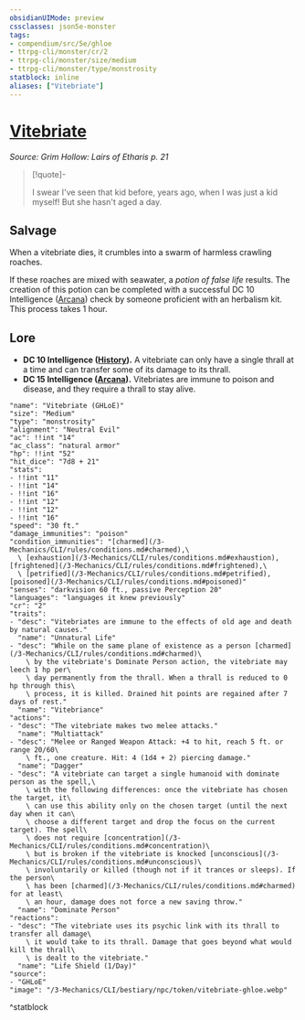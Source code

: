 ```yaml
---
obsidianUIMode: preview
cssclasses: json5e-monster
tags:
- compendium/src/5e/ghloe
- ttrpg-cli/monster/cr/2
- ttrpg-cli/monster/size/medium
- ttrpg-cli/monster/type/monstrosity
statblock: inline
aliases: ["Vitebriate"]
---
```

# [Vitebriate](3-Mechanics\CLI\bestiary\npc/vitebriate-ghloe.md)
*Source: Grim Hollow: Lairs of Etharis p. 21*  

> [!quote]-  
> 
> I swear I've seen that kid before, years ago, when I was just a kid myself! But she hasn't aged a day.

## Salvage

When a vitebriate dies, it crumbles into a swarm of harmless crawling roaches.

If these roaches are mixed with seawater, a *potion of false life* results. The creation of this potion can be completed with a successful DC 10 Intelligence ([Arcana](/3-Mechanics/CLI/rules/skills.md#Arcana)) check by someone proficient with an herbalism kit. This process takes 1 hour.

## Lore

- **DC 10 Intelligence ([History](/3-Mechanics/CLI/rules/skills.md#History)).** A vitebriate can only have a single thrall at a time and can transfer some of its damage to its thrall.  
- **DC 15 Intelligence ([Arcana](/3-Mechanics/CLI/rules/skills.md#Arcana)).** Vitebriates are immune to poison and disease, and they require a thrall to stay alive.  

```statblock
"name": "Vitebriate (GHLoE)"
"size": "Medium"
"type": "monstrosity"
"alignment": "Neutral Evil"
"ac": !!int "14"
"ac_class": "natural armor"
"hp": !!int "52"
"hit_dice": "7d8 + 21"
"stats":
- !!int "11"
- !!int "14"
- !!int "16"
- !!int "12"
- !!int "12"
- !!int "16"
"speed": "30 ft."
"damage_immunities": "poison"
"condition_immunities": "[charmed](/3-Mechanics/CLI/rules/conditions.md#charmed),\
  \ [exhaustion](/3-Mechanics/CLI/rules/conditions.md#exhaustion), [frightened](/3-Mechanics/CLI/rules/conditions.md#frightened),\
  \ [petrified](/3-Mechanics/CLI/rules/conditions.md#petrified), [poisoned](/3-Mechanics/CLI/rules/conditions.md#poisoned)"
"senses": "darkvision 60 ft., passive Perception 20"
"languages": "languages it knew previously"
"cr": "2"
"traits":
- "desc": "Vitebriates are immune to the effects of old age and death by natural causes."
  "name": "Unnatural Life"
- "desc": "While on the same plane of existence as a person [charmed](/3-Mechanics/CLI/rules/conditions.md#charmed)\
    \ by the vitebriate's Dominate Person action, the vitebriate may leech 1 hp per\
    \ day permanently from the thrall. When a thrall is reduced to 0 hp through this\
    \ process, it is killed. Drained hit points are regained after 7 days of rest."
  "name": "Vitebriance"
"actions":
- "desc": "The vitebriate makes two melee attacks."
  "name": "Multiattack"
- "desc": "Melee or Ranged Weapon Attack: +4 to hit, reach 5 ft. or range 20/60\
    \ ft., one creature. Hit: 4 (1d4 + 2) piercing damage."
  "name": "Dagger"
- "desc": "A vitebriate can target a single humanoid with dominate person as the spell,\
    \ with the following differences: once the vitebriate has chosen the target, it\
    \ can use this ability only on the chosen target (until the next day when it can\
    \ choose a different target and drop the focus on the current target). The spell\
    \ does not require [concentration](/3-Mechanics/CLI/rules/conditions.md#concentration)\
    \ but is broken if the vitebriate is knocked [unconscious](/3-Mechanics/CLI/rules/conditions.md#unconscious)\
    \ involuntarily or killed (though not if it trances or sleeps). If the person\
    \ has been [charmed](/3-Mechanics/CLI/rules/conditions.md#charmed) for at least\
    \ an hour, damage does not force a new saving throw."
  "name": "Dominate Person"
"reactions":
- "desc": "The vitebriate uses its psychic link with its thrall to transfer all damage\
    \ it would take to its thrall. Damage that goes beyond what would kill the thrall\
    \ is dealt to the vitebriate."
  "name": "Life Shield (1/Day)"
"source":
- "GHLoE"
"image": "/3-Mechanics/CLI/bestiary/npc/token/vitebriate-ghloe.webp"
```
^statblock